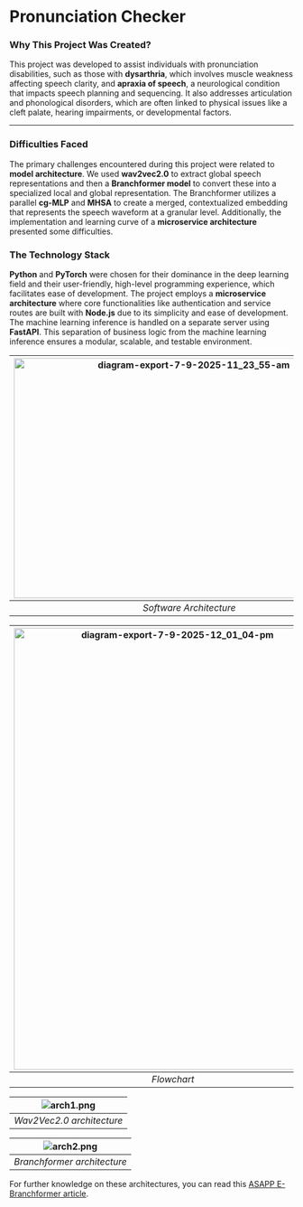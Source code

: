 # **Pronunciation Checker**

### **Why This Project Was Created?**

This project was developed to assist individuals with pronunciation disabilities, such as those with **dysarthria**, which involves muscle weakness affecting speech clarity, and **apraxia of speech**, a neurological condition that impacts speech planning and sequencing. It also addresses articulation and phonological disorders, which are often linked to physical issues like a cleft palate, hearing impairments, or developmental factors.

-----

### **Difficulties Faced**

The primary challenges encountered during this project were related to **model architecture**. We used **wav2vec2.0** to extract global speech representations and then a **Branchformer model** to convert these into a specialized local and global representation. The Branchformer utilizes a parallel **cg-MLP** and **MHSA** to create a merged, contextualized embedding that represents the speech waveform at a granular level. Additionally, the implementation and learning curve of a **microservice architecture** presented some difficulties.


### **The Technology Stack**

**Python** and **PyTorch** were chosen for their dominance in the deep learning field and their user-friendly, high-level programming experience, which facilitates ease of development. The project employs a **microservice architecture** where core functionalities like authentication and service routes are built with **Node.js** due to its simplicity and ease of development. The machine learning inference is handled on a separate server using **FastAPI**. This separation of business logic from the machine learning inference ensures a modular, scalable, and testable environment.







| <img width="622" height="425" alt="diagram-export-7-9-2025-11_23_55-am" src="https://github.com/user-attachments/assets/3818cb14-1684-428e-ae60-909ea785c8aa" /> | 
|:---:| 
| *Software Architecture* |


| <img width="564" height="782" alt="diagram-export-7-9-2025-12_01_04-pm" src="https://github.com/user-attachments/assets/be8ea343-1950-4150-906f-1d3fd16a7c84" /> | 
|:---:| 
| *Flowchart* |


| ![arch1.png](https://github.com/user-attachments/assets/1a011940-abfa-4028-8afb-18e8efff7d48) | 
|:---:| 
| *Wav2Vec2.0 architecture* |

| ![arch2.png](https://github.com/user-attachments/assets/f3bd3609-4e80-4395-8aef-978791dced34) | 
|:---:| 
| *Branchformer architecture* |

For further knowledge on these architectures, you can read this [ASAPP E-Branchformer article](https://www.asapp.com/blog/asapp-tops-the-asr-leaderboard-with-e-branchformer).
